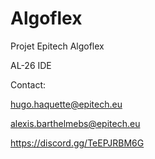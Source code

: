 # Algoflex
Projet Epitech Algoflex

AL-26 IDE

Contact:

hugo.haquette@epitech.eu

alexis.barthelmebs@epitech.eu

https://discord.gg/TeEPJRBM6G

